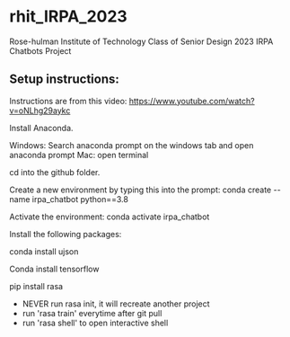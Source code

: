 # rhit_IRPA_2023
Rose-hulman Institute of Technology Class of Senior Design 2023 IRPA Chatbots Project


## Setup instructions:
Instructions are from this video: https://www.youtube.com/watch?v=oNLhg29aykc

Install Anaconda.

Windows: Search anaconda prompt on the windows tab and open anaconda prompt 
Mac: open terminal

cd into the github folder.

Create a new environment by typing this into the prompt: conda create --name irpa_chatbot python==3.8

Activate the environment: conda activate irpa_chatbot

Install the following packages:

conda install ujson

Conda install tensorflow

pip install rasa

- NEVER run rasa init, it will recreate another project
- run 'rasa train' everytime after git pull
- run 'rasa shell' to open interactive shell
